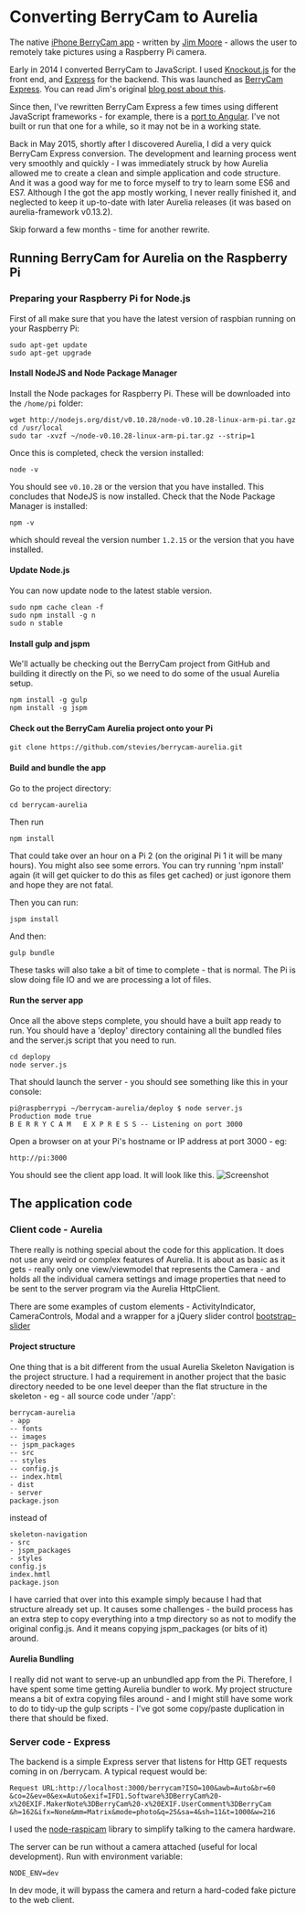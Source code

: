 # Converting BerryCam to Aurelia
The native [iPhone BerryCam app](http://www.fotosyn.com/berrycam/) - written by
[Jim Moore](https://www.linkedin.com/in/jimoore) - allows the user to remotely take pictures using a Raspberry Pi
camera.

Early in 2014 I converted BerryCam to JavaScript. I used [Knockout.js](http://knockoutjs.com) for the
front end, and [Express](http://expressjs.com/) for the backend. This was launched as
[BerryCam Express](http://pitography.github.io/BerryCamExpress). You can read Jim's original
[blog post about this](http://www.fotosyn.com/blog/berrycam-express-is-now-available).

Since then, I've rewritten BerryCam Express a few times using different JavaScript frameworks - for example, there is a
[port to Angular](https://github.com/stevies/BerrycamExpressAngular).  I've not built or run that one for a while, so
it may not be in a working state.

Back in May 2015, shortly after I discovered Aurelia, I did a very quick BerryCam Express conversion.  The development
and learning process went very smoothly and quickly - I was immediately struck by how Aurelia allowed me to create a
clean and simple application and code structure. And it was a good way for me to force myself to try to learn some
ES6 and ES7. Although I the got the app mostly working, I never really finished it, and neglected to keep it
up-to-date with later Aurelia releases (it was based on aurelia-framework v0.13.2).

Skip forward a few months - time for another rewrite.

## Running BerryCam for Aurelia on the Raspberry Pi

### Preparing your Raspberry Pi for Node.js
First of all make sure that you have the latest version of raspbian running on your Raspberry Pi:
```
sudo apt-get update
sudo apt-get upgrade
```
#### Install NodeJS and Node Package Manager

Install the Node packages for Raspberry Pi. These will be downloaded into the `/home/pi` folder:
```
wget http://nodejs.org/dist/v0.10.28/node-v0.10.28-linux-arm-pi.tar.gz
cd /usr/local
sudo tar -xvzf ~/node-v0.10.28-linux-arm-pi.tar.gz --strip=1
```
Once this is completed, check the version installed:
```
node -v
```
You should see `v0.10.28` or the version that you have installed. This concludes that NodeJS is now installed.
Check that the Node Package Manager is installed:
```
npm -v
```
which should reveal the version number `1.2.15` or the version that you have installed.

#### Update Node.js
You can now update node to the latest stable version.
```
sudo npm cache clean -f
sudo npm install -g n
sudo n stable
```
#### Install gulp and jspm
We'll actually be checking out the BerryCam project from GitHub and building it directly on the Pi, so we need to do
some of the usual Aurelia setup.
```
npm install -g gulp
npm install -g jspm
```
#### Check out the BerryCam Aurelia project onto your Pi
```
git clone https://github.com/stevies/berrycam-aurelia.git
```
#### Build and bundle the app
Go to the project directory:
```
cd berrycam-aurelia
```
Then run
```
npm install
```
That could take over an hour on a Pi 2 (on the original Pi 1 it will be many hours).  You might also
see some errors. You can try running 'npm install' again (it will get quicker to do this as files get cached) or just
igonore them and hope they are not fatal.

Then you can run:
```
jspm install
```
And then:
```
gulp bundle
```
These tasks will also take a bit of time to complete - that is normal. The Pi is slow doing file IO and we are
processing a lot of files.

#### Run the server app
Once all the above steps complete, you should have a built app ready to run. You should have a 'deploy' directory
containing all the bundled files and the server.js script that you need to run.
```
cd deplopy
node server.js
```
That should launch the server - you should see something like this in your console:
```
pi@raspberrypi ~/berrycam-aurelia/deploy $ node server.js
Production mode true
B E R R Y C A M   E X P R E S S -- Listening on port 3000
```
Open a browser on at your Pi's hostname or IP address at port 3000 - eg:
```
http://pi:3000
```
You should see the client app load. It will look like this.
![Screenshot](Capture.PNG)


## The application code

### Client code - Aurelia
There really is nothing special about the code for this application. It does not use any weird or complex features of
Aurelia.  It is about as basic as it gets - really only one view/viewmodel that represents the Camera - and holds all
the individual camera settings and image properties that need to be sent to the server program via the Aurelia
HttpClient.

There are some examples of custom elements - ActivityIndicator, CameraControls, Modal and a wrapper for a jQuery slider
control [bootstrap-slider](https://github.com/seiyria/bootstrap-slider)

#### Project structure
One thing that is a bit different from the usual Aurelia Skeleton Navigation is the project structure. I had a
requirement in another project that the basic directory needed to be one level deeper than the flat
structure in the skeleton - eg - all source code under '/app':
```
berrycam-aurelia
- app
-- fonts
-- images
-- jspm_packages
-- src
-- styles
-- config.js
-- index.html
- dist
- server
package.json
```
instead of
```
skeleton-navigation
- src
- jspm_packages
- styles
config.js
index.hmtl
package.json
```
I have carried that over into this example simply because I had that structure already set up.  It causes some
challenges - the build process has an extra step to copy everything into a tmp directory so as not to modify the
original config.js. And it means copying jspm_packages (or bits of it) around.

#### Aurelia Bundling
I really did not want to serve-up an unbundled app from the Pi. Therefore, I have spent some time getting Aurelia
bundler to work.  My project structure means a bit of extra copying files around - and I might still have some
work to do to tidy-up the gulp scripts - I've got some copy/paste duplication in there that should be fixed.

### Server code - Express

The backend is a simple Express server that listens for Http GET requests coming in on /berrycam.  A typical request
would be:
```
Request URL:http://localhost:3000/berrycam?ISO=100&awb=Auto&br=60
&co=2&ev=0&ex=Auto&exif=IFD1.Software%3DBerryCam%20-x%20EXIF.MakerNote%3DBerryCam%20-x%20EXIF.UserComment%3DBerryCam
&h=162&ifx=None&mm=Matrix&mode=photo&q=25&sa=4&sh=11&t=1000&w=216
```
I used the [node-raspicam](https://github.com/troyth/node-raspicam) library to simplify talking to the camera hardware.

The server can be run without a camera attached (useful for local development). Run with environment variable:
```
NODE_ENV=dev
```
In dev mode, it will bypass the camera and return a hard-coded fake picture to the web client.

